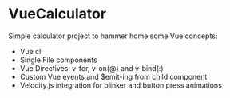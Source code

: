 # VueCalculator

Simple calculator project to hammer home some Vue concepts:

- Vue cli
- Single File components
- Vue Directives: v-for, v-on(@) and v-bind(:)
- Custom Vue events and $emit-ing from child component
- Velocity.js integration for blinker and button press animations
